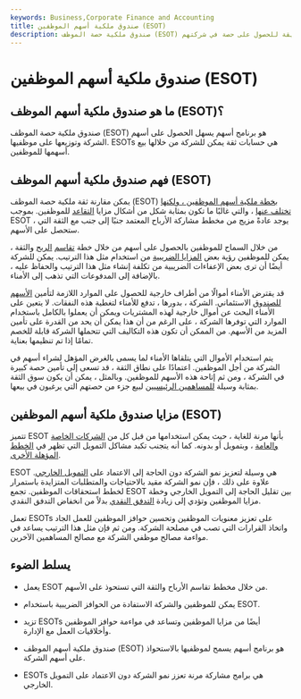 ```yaml
---
keywords: Business,Corporate Finance and Accounting
title: صندوق ملكية أسهم الموظفين (ESOT)
description: صندوق ملكية حصة الموظف (ESOT) هو برنامج أسهم يوفر للعمال طريقة للحصول على حصة في شركتهم.
---
```


# صندوق ملكية أسهم الموظفين (ESOT)
## ما هو صندوق ملكية أسهم الموظف (ESOT)؟

صندوق ملكية حصة الموظف (ESOT) هو برنامج أسهم يسهل الحصول على أسهم الشركة وتوزيعها على موظفيها. ESOTs هي حسابات ثقة يمكن للشركة من خلالها بيع أسهمها للموظفين.

## فهم صندوق ملكية أسهم الموظف (ESOT)

يمكن مقارنة ثقة ملكية حصة الموظف (ESOT) [بخطة ملكية أسهم الموظفين ، ولكنها تختلف عنها](/esop) ، والتي غالبًا ما تكون بمثابة شكل من أشكال مزايا [التقاعد](/retirement) للموظفين. بموجب ESOT ، يوجد عادةً مزيج من مخطط مشاركة الأرباح المعتمد جنبًا إلى جنب مع الثقة التي ستحصل على الأسهم.

من خلال السماح للموظفين بالحصول على أسهم من خلال خطة [تقاسم](/profitsharingplan) [الربح](/profitsharingplan) والثقة ، يمكن للموظفين رؤية بعض [المزايا الضريبية](/tax-benefit) من استخدام مثل هذا الترتيب. يمكن للشركة أيضًا أن ترى بعض الإعفاءات الضريبية من تكلفة إنشاء مثل هذا الترتيب والحفاظ عليه ، بالإضافة إلى المدفوعات التي تذهب إلى الأمناء.

قد يقترض الأمناء أموالًا من أطراف خارجية للحصول على الموارد اللازمة لتأمين [الأسهم للصندوق](/shares) الاستئماني. الشركة ، بدورها ، تدفع للأمناء لتغطية هذه النفقات. لا يتعين على الأمناء البحث عن أموال خارجية لهذه المشتريات ويمكن أن يعملوا بالكامل باستخدام الموارد التي توفرها الشركة ، على الرغم من أن هذا يمكن أن يحد من القدرة على تأمين المزيد من الأسهم. من الممكن أن تكون هذه التكاليف التي تتحملها الشركة قابلة للخصم تمامًا إذا تم تنظيمها بعناية.

يتم استخدام الأموال التي يتلقاها الأمناء لما يسمى بالغرض المؤهل لشراء أسهم في الشركة من أجل الموظفين. اعتمادًا على نطاق الثقة ، قد تسعى إلى تأمين حصة كبيرة في الشركة ، ومن ثم إتاحة هذه الأسهم للموظفين. وبالمثل ، يمكن أن يكون سوق الثقة بمثابة وسيلة [للمساهمين الرئيسيين](/shareholder) لبيع جزء من حصتهم التي يرغبون في بيعها.

## مزايا صندوق ملكية أسهم الموظفين (ESOT)

تتميز ESOT بأنها مرنة للغاية ، حيث يمكن استخدامها من قبل كل من [الشركات الخاصة والعامة](/publiccompany) ، وبتمويل أو بدونه. كما أنه يتجنب تكبد مشاكل التمويل التي تظهر في [الخطط المؤهلة الأخرى](/qrp).

ESOT هي وسيلة لتعزيز نمو الشركة دون الحاجة إلى الاعتماد على [التمويل الخارجي](/financing). علاوة على ذلك ، فإن نمو الشركة مقيد بالاحتياجات والمتطلبات المتزايدة باستمرار لخطط استحقاقات الموظفين. تجمع ESOT بين تقليل الحاجة إلى التمويل الخارجي وخطة مزايا الموظفين وتؤدي إلى زيادة [التدفق النقدي](/cashflow) بدلاً من انخفاض التدفق النقدي.

تعمل ESOTs على تعزيز معنويات الموظفين وتحسين حوافز الموظفين للعمل الجاد واتخاذ القرارات التي تصب في مصلحة الشركة. ومن ثم فإن مثل هذا الترتيب يساعد في مواءمة مصالح موظفي الشركة مع مصالح المساهمين الآخرين.

## يسلط الضوء

- يعمل ESOT من خلال مخطط تقاسم الأرباح والثقة التي تستحوذ على الأسهم.

- يمكن للموظفين والشركة الاستفادة من الحوافز الضريبية باستخدام ESOT.

- تزيد ESOTs أيضًا من مزايا الموظفين وتساعد في مواءمة حوافز الموظفين وأخلاقيات العمل مع الإدارة.

- صندوق ملكية أسهم الموظف (ESOT) هو برنامج أسهم يسمح لموظفيها بالاستحواذ على أسهم الشركة.

- ESOTs هي برامج مشاركة مرنة تعزز نمو الشركة دون الاعتماد على التمويل الخارجي.

